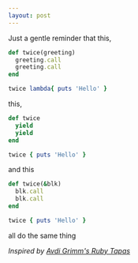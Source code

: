 ```yaml
---
layout: post
---
```


Just a gentle reminder that this,

```ruby
def twice(greeting)
  greeting.call
  greeting.call
end

twice lambda{ puts 'Hello' }
```

this,

```ruby
def twice
  yield
  yield
end

twice { puts 'Hello' }
```

and this

```ruby
def twice(&blk)
  blk.call
  blk.call
end

twice { puts 'Hello' }
```

all do the same thing

_Inspired by [Avdi Grimm's Ruby Tapas](http://www.youtube.com/watch?v=Km9RlUfmvJc&list=WLE130C4CFCC3139DF)_